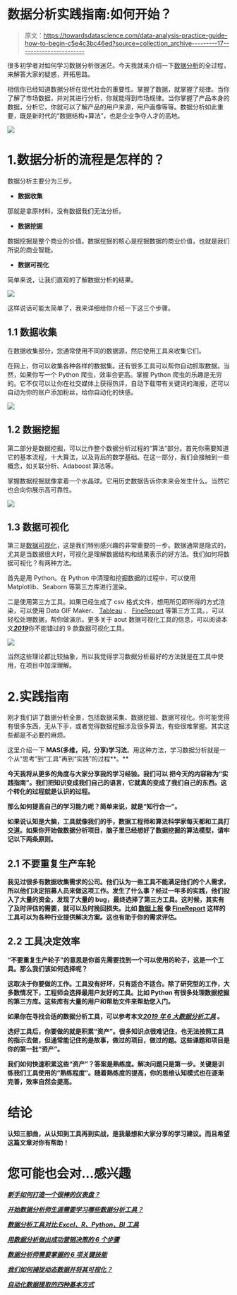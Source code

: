 # 数据分析实践指南:如何开始？

> 原文：<https://towardsdatascience.com/data-analysis-practice-guide-how-to-begin-c5e4c3bc46ed?source=collection_archive---------17----------------------->

很多初学者对如何学习数据分析很迷茫。今天我就来介绍一下[数据分析](/top-6-data-analytics-tools-in-2019-4df815ebf82c)的全过程，来解答大家的疑惑，开拓思路。

相信你已经知道数据分析在现代社会的重要性。掌握了数据，就掌握了规律。当你了解了市场数据，并对其进行分析，你就能得到市场规律。当你掌握了产品本身的数据，分析它，你就可以了解产品的用户来源，用户画像等等。数据分析如此重要，既是新时代的“数据结构+算法”，也是企业争夺人才的高地。

![](img/632d97f7325aad2f9f7ee050eff2b0f8.png)

# 1.数据分析的流程是怎样的？

数据分析主要分为三步。

*   **数据收集**

那就是拿原材料，没有数据我们无法分析。

*   **数据挖掘**

数据挖掘是整个商业的价值。数据挖掘的核心是挖掘数据的商业价值，也就是我们所说的商业智能。

*   **数据可视化**

简单来说，让我们直观的了解数据分析的结果。

![](img/783e9d0b337ab480471b22ee6942f76a.png)

这样说话可能太简单了，我来详细给你介绍一下这三个步骤。

## 1.1 数据收集

在数据收集部分，您通常使用不同的数据源，然后使用工具来收集它们。

在网上，你可以收集各种各样的数据集。还有很多工具可以帮你自动抓取数据。当然，如果你写一个 Python 爬虫，效率会更高。掌握 Python 爬虫的乐趣是无穷的。它不仅可以让你在社交媒体上获得热评，自动下载带有关键词的海报，还可以自动为你的账户添加粉丝，给你自动化的快感。

![](img/1d4a6e0372ef8996139e6e4c3a1a3ab6.png)

## 1.2 数据挖掘

第二部分是数据挖掘，可以比作整个数据分析过程的“算法”部分。首先你需要知道它的基本流程，十大算法，以及背后的数学基础。在这一部分，我们会接触到一些概念，如关联分析、Adaboost 算法等。

掌握数据挖掘就像拿着一个水晶球。它用历史数据告诉你未来会发生什么。当然它也会向你展示高可靠性。

![](img/9b2a212a24122dfbddbef3885479b8e5.png)

## 1.3 数据可视化

第三是[数据可视化](http://www.finereport.com/en/features/data-visualization?utm_source=medium&utm_medium=media&utm_campaign=blog&utm_term=Data%20Analysis%20Practice%20Guide%3A%20How%20to%C2%A0Begin%3F)，这是我们特别感兴趣的非常重要的一步。数据通常是隐式的，尤其是当数据很大时，可视化是理解数据结构和结果表示的好方法。我们如何将数据可视化？有两种方法。

首先是用 Python。在 Python 中清理和挖掘数据的过程中，可以使用 Matplotlib、Seaborn 等第三方库进行渲染。

二是使用第三方工具。如果已经生成了 csv 格式文件，想用所见即所得的方式渲染，可以使用 Data GIF Maker、 [Tableau](https://www.tableau.com/) 、 [FineReport](http://www.finereport.com/en/?utm_source=medium&utm_medium=media&utm_campaign=blog&utm_term=Data%20Analysis%20Practice%20Guide%3A%20How%20to%C2%A0Begin%3F) 等第三方工具。，可以轻松处理数据，帮你做演示。更多关于 aout 数据可视化工具的信息，可以阅读本文[***2019***](/9-data-visualization-tools-that-you-cannot-miss-in-2019-3ff23222a927)你不能错过的 9 款数据可视化工具。

![](img/a9d703c297f697fcac75ada3856ea7a9.png)

当然这些理论都比较抽象，所以我觉得学习数据分析最好的方法就是在工具中使用，在项目中加深理解。

# 2.实践指南

刚才我们讲了数据分析全景，包括数据采集、数据挖掘、数据可视化。你可能觉得有很多东西，无从下手，或者觉得数据挖掘涉及很多算法，有些很难掌握。其实这些都是不必要的麻烦。

这里介绍一下 **MAS(多维，问，分享)学习法**。用这种方法，学习数据分析就是一个从“思考”到“工具”再到“实践”的过程**。**

**今天我将从更多的角度与大家分享我的学习经验。我们可以
把今天的内容称为“实践指南”。我们把知识变成我们自己的语言，它就真的变成了我们自己的东西。这个转化的过程就是认识的过程。**

**那么如何提高自己的学习能力呢？简单来说，就是“知行合一”。**

**如果说认知是大脑，工具就像我们的手，数据工程师和算法科学家每天都和工具打交道。如果你开始做数据分析项目，脑子里已经想好了数据挖掘的算法模型，请牢记以下两条原则。**

## **2.1 不要重复生产车轮**

**我见过很多有数据收集需求的公司。他们认为一些工具不能满足他们的个人需求，所以他们决定招募人员来做这项工作。发生了什么事？经过一年多的实践，他们投入了大量的资金，发现了大量的 bug，最终选择了第三方工具。这时候，其实有了及时评估的需要，就可以及时挽回损失。比如 [**数据上报**](http://www.finereport.com/en/reporting-tools/data-reporting.html?utm_source=medium&utm_medium=media&utm_campaign=blog&utm_term=Data%20Analysis%20Practice%20Guide%3A%20How%20to%C2%A0Begin%3F) 像 [**FineReport**](http://www.finereport.com/en/?utm_source=medium&utm_medium=media&utm_campaign=blog&utm_term=Data%20Analysis%20Practice%20Guide%3A%20How%20to%C2%A0Begin%3F) 这样的工具可以为各种行业提供解决方案。这也有助于你的需求评估。**

## ****2.2 工具决定效率****

**“不要重复生产轮子”的意思是你首先需要找到一个可以使用的轮子，这是一个工具。那么我们该如何选择呢？**

**这取决于你要做的工作。工具没有好坏，只有适合不适合。除了研究型的工作，大多数情况下，工程师会选择最用户友好的工具。比如 Python 有很多处理数据挖掘的第三方库。这些库有大量的用户和帮助文件来帮助您入门。**

**如果你在寻找合适的数据分析工具，可以参考本文[***2019 年 6 大数据分析工具***](/top-6-data-analytics-tools-in-2019-4df815ebf82c) 。**

**选好工具后，你要做的就是积累“资产”。很多知识点很难记住，也无法按照工具的指示去做，但通常能记住的是故事，做过的项目，做过的题。这些课题和项目是你的第一批“资产”。**

**我们如何快速积累这些“资产”？答案是熟练度。解决问题只是第一步。关键是训练我们工具使用的“熟练程度”。随着熟练度的提高，你的思维认知模式也在逐渐完善，效率自然会提高。**

# **结论**

**认知三部曲，从认知到工具再到实战，是我最想和大家分享的学习建议。而且希望这篇文章对你有帮助！**

# **您可能也会对…感兴趣**

**[*新手如何打造一个很棒的仪表盘？*](/how-can-beginners-create-a-great-dashboard-cf48c0f68cd5)**

**[*开始数据分析师生涯需要学习哪些数据分析工具？*](/what-data-analysis-tools-should-i-learn-to-start-a-career-as-a-data-analyst-af650b54c9e9)**

**[*数据分析工具对比:Excel、R、Python、BI 工具*](/comparison-of-data-analysis-tools-excel-r-python-and-bi-tools-6c4685a8ea6f)**

**[*用数据分析做出成功营销决策的 6 个步骤*](/6-steps-to-make-successful-marketing-decisions-with-data-analysis-aef4905665ed)**

**[*数据分析师需要掌握的 6 项关键技能*](/6-key-skills-that-data-analysts-need-to-master-df1d82257b9)**

**[*我们如何捕捉动态数据并将其可视化？*](/how-can-we-capture-dynamic-data-and-visualize-it-6f27f265db0a)**

**[*自动化数据提取的四种基本方式*](/four-basic-ways-to-automate-data-extraction-3151064dc110)**